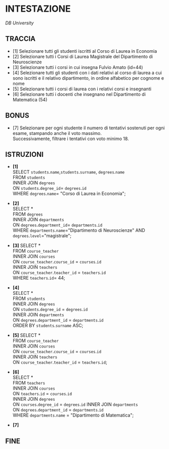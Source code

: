 # INTESTAZIONE

_DB University_

## TRACCIA

- [1] Selezionare tutti gli studenti iscritti al Corso di Laurea in Economia
- [2] Selezionare tutti i Corsi di Laurea Magistrale del Dipartimento di
  Neuroscienze
- [3] Selezionare tutti i corsi in cui insegna Fulvio Amato (id=44)
- [4] Selezionare tutti gli studenti con i dati relativi al corso di laurea a cui
  sono iscritti e il relativo dipartimento, in ordine alfabetico per cognome e
  nome
- [5] Selezionare tutti i corsi di laurea con i relativi corsi e insegnanti
- [6] Selezionare tutti i docenti che insegnano nel Dipartimento di
  Matematica (54)

## BONUS

- [7] Selezionare per ogni studente il numero di tentativi sostenuti
  per ogni esame, stampando anche il voto massimo.  
  Successivamente,
  filtrare i tentativi con voto minimo 18.

## ISTRUZIONI

- **[1]**  
  SELECT `students`.`name`,`students`.`surname`, `degrees`.`name`  
  FROM `students`  
  INNER JOIN `degrees`  
  ON `students`.`degree_id`= `degrees`.`id`  
  WHERE `degrees`.`name`= "Corso di Laurea in Economia";

- **[2]**  
  SELECT \*  
  FROM `degrees`  
  INNER JOIN `departments`  
  ON `degrees`.`department_id`= `departments`.`id`  
  WHERE `departments`.`name`="Dipartimento di Neuroscienze" AND  
  `degrees`.`level`="magistrale";
- **[3]**
  SELECT \*  
  FROM `course_teacher`  
  INNER JOIN `courses`  
  ON `course_teacher`.`course_id` = `courses`.`id`  
  INNER JOIN `teachers`  
  ON `course_teacher`.`teacher_id` = `teachers`.`id`  
  WHERE `teachers`.`id`= 44;
- **[4]**  
  SELECT \*  
  FROM `students`  
  INNER JOIN `degrees`  
  ON `students`.`degree_id` = `degrees`.`id`  
  INNER JOIN `departments`  
  ON `degrees`.`department_id` = `departments`.`id`  
  ORDER BY `students`.`surname` ASC;
- **[5]**
  SELECT \*  
   FROM `course_teacher`  
   INNER JOIN `courses`  
   ON `course_teacher`.`course_id` = `courses`.`id`  
   INNER JOIN `teachers`  
   ON `course_teacher`.`teacher_id` = `teachers`.`id`;
- **[6]**  
  SELECT \*  
   FROM `teachers`  
   INNER JOIN `courses`  
   ON `teachers`.`id` = `courses`.`id`  
   INNER JOIN `degrees`  
   ON `courses`.`degree_id` = `degrees`.`id`
  INNER JOIN `departments`  
   ON `degrees`.`department_id` = `departments`.`id`  
   WHERE `departments`.`name` = "Dipartimento di Matematica";
- **[7]**

## FINE
